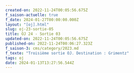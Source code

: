 ```yaml
---
created-on: 2022-11-24T00:05:56.675Z
f_saison-actuelle: true
f_date: 2024-01-27T00:00:00.000Z
layout: "[oj].html"
slug: oj-23-sortie-05
title: OJ 24 - Sortie 03
updated-on: 2022-11-24T00:05:56.675Z
published-on: 2022-11-24T00:06:27.323Z
f_saison-3: cms/category/2023.md
f_texte: "Troisième sortie OJ. Destination : Grimentz"
tags: oj
date: 2024-01-13T13:27:56.544Z
---
```

